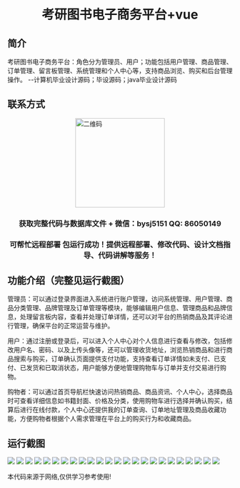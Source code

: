 <p><h1 align="center">考研图书电子商务平台+vue</h1></p>

## 简介
考研图书电子商务平台：角色分为管理员、用户；功能包括用户管理、商品管理、订单管理、留言板管理、系统管理和个人中心等，支持商品浏览、购买和后台管理操作。    --计算机毕业设计源码；毕设源码；java毕业设计源码


## 联系方式
<img src="https://bs-1329754181.cos.ap-shanghai.myqcloud.com/wx.jpg" alt="二维码" style="display: block; margin: 0 auto;" width="200px">
<p><h3 align="center">获取完整代码与数据库文件 + 微信：bysj5151 QQ: 86050149</h3></p>
<p><h3 align="center">可帮忙远程部署 包运行成功！提供远程部署、修改代码、设计文档指导、代码讲解等服务！</h3></p>

## 功能介绍（完整见运行截图）
管理员：可以通过登录界面进入系统进行账户管理，访问系统管理、用户管理、商品分类管理、品牌管理及订单管理等模块，能够编辑用户信息、管理商品和品牌信息，处理留言板内容，查看并处理订单详情，还可以对平台的热销商品及其评论进行管理，确保平台的正常运营与维护。

用户：通过注册或登录后，可以进入个人中心对个人信息进行查看与修改，包括修改用户名、密码、以及上传头像等，还可以管理收货地址，浏览热销商品和进行商品搜索与购买，订单确认页面提供支付功能，支持查看订单详情如未支付、已支付、已发货和已取消状态，用户能够方便地管理购物车与订单并支付交易进行购物。

购物者：可以通过首页导航栏快速访问热销商品、商品资讯、个人中心，选择商品时可查看详细信息如书籍封面、价格及分类，使用购物车进行选择并确认购买，结算后进行在线付款，个人中心还提供我的订单查询、订单地址管理及商品收藏功能，方便购物者根据个人需求管理在平台上的购买行为和收藏商品。


## 运行截图
![](https://bs-1329754181.cos.ap-shanghai.myqcloud.com/ssm/KaoyanBookECommercePlatform/img/001.jpg)
![](https://bs-1329754181.cos.ap-shanghai.myqcloud.com/ssm/KaoyanBookECommercePlatform/img/002.jpg)
![](https://bs-1329754181.cos.ap-shanghai.myqcloud.com/ssm/KaoyanBookECommercePlatform/img/003.jpg)
![](https://bs-1329754181.cos.ap-shanghai.myqcloud.com/ssm/KaoyanBookECommercePlatform/img/004.jpg)
![](https://bs-1329754181.cos.ap-shanghai.myqcloud.com/ssm/KaoyanBookECommercePlatform/img/005.jpg)
![](https://bs-1329754181.cos.ap-shanghai.myqcloud.com/ssm/KaoyanBookECommercePlatform/img/006.jpg)
![](https://bs-1329754181.cos.ap-shanghai.myqcloud.com/ssm/KaoyanBookECommercePlatform/img/007.jpg)
![](https://bs-1329754181.cos.ap-shanghai.myqcloud.com/ssm/KaoyanBookECommercePlatform/img/008.jpg)
![](https://bs-1329754181.cos.ap-shanghai.myqcloud.com/ssm/KaoyanBookECommercePlatform/img/009.jpg)
![](https://bs-1329754181.cos.ap-shanghai.myqcloud.com/ssm/KaoyanBookECommercePlatform/img/010.jpg)
![](https://bs-1329754181.cos.ap-shanghai.myqcloud.com/ssm/KaoyanBookECommercePlatform/img/011.jpg)
![](https://bs-1329754181.cos.ap-shanghai.myqcloud.com/ssm/KaoyanBookECommercePlatform/img/012.jpg)
![](https://bs-1329754181.cos.ap-shanghai.myqcloud.com/ssm/KaoyanBookECommercePlatform/img/013.jpg)
![](https://bs-1329754181.cos.ap-shanghai.myqcloud.com/ssm/KaoyanBookECommercePlatform/img/014.jpg)
![](https://bs-1329754181.cos.ap-shanghai.myqcloud.com/ssm/KaoyanBookECommercePlatform/img/015.jpg)
![](https://bs-1329754181.cos.ap-shanghai.myqcloud.com/ssm/KaoyanBookECommercePlatform/img/016.jpg)
![](https://bs-1329754181.cos.ap-shanghai.myqcloud.com/ssm/KaoyanBookECommercePlatform/img/017.jpg)
![](https://bs-1329754181.cos.ap-shanghai.myqcloud.com/ssm/KaoyanBookECommercePlatform/img/018.jpg)
![](https://bs-1329754181.cos.ap-shanghai.myqcloud.com/ssm/KaoyanBookECommercePlatform/img/019.jpg)
![](https://bs-1329754181.cos.ap-shanghai.myqcloud.com/ssm/KaoyanBookECommercePlatform/img/020.jpg)
![](https://bs-1329754181.cos.ap-shanghai.myqcloud.com/ssm/KaoyanBookECommercePlatform/img/021.jpg)
![](https://bs-1329754181.cos.ap-shanghai.myqcloud.com/ssm/KaoyanBookECommercePlatform/img/022.jpg)
![](https://bs-1329754181.cos.ap-shanghai.myqcloud.com/ssm/KaoyanBookECommercePlatform/img/023.jpg)
![](https://bs-1329754181.cos.ap-shanghai.myqcloud.com/ssm/KaoyanBookECommercePlatform/img/024.jpg)

<p>本代码来源于网络,仅供学习参考使用!</p>
